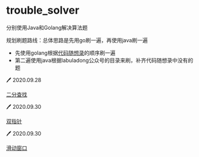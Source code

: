 # trouble_solver
分别使用Java和Golang解决算法题


规划刷题路线：总体思路是先用go刷一遍，再使用java刷一遍

- 先使用golang根据[代码随想录](https://programmercarl.com/)的顺序刷一遍
- 第二遍使用java根据labuladong公众号的目录来刷，补齐代码随想录中没有的题

🖊 2020.09.28

[二分查找](https://github.com/yangxcc/trouble_solver/blob/main/%E6%95%B0%E7%BB%84/binary_sort/summary.md)

🖊 2020.09.30

[双指针](https://github.com/yangxcc/trouble_solver/blob/main/%E6%95%B0%E7%BB%84/multi_pointer/summary.md)

🖊 2020.09.30

[滑动窗口](https://github.com/yangxcc/trouble_solver/blob/main/%E6%95%B0%E7%BB%84/slide_window/summary.md)